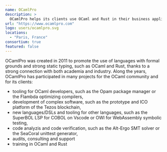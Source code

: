 ```yaml
---
name: OCamlPro
description: >
  OCamlPro helps its clients use OCaml and Rust in their business applications, thanks to a team of experts in programming languages, software development and algorithms. OCamlPro created opam, and maintains the Flambda optimizing compilers.
url: "https://www.ocamlpro.com"
logo: users/ocamlpro.svg
locations:
  - "Paris, France"
consortium: true
featured: false
---
```


OCamlPro was created in 2011 to promote the use of languages with formal grounds and strong static typing, such as OCaml and Rust, thanks to a strong connection with both academia and industry. Along the years, OCamlPro has participated in many projects for the OCaml community and for its clients:

 - tooling for OCaml developers, such as the Opam package manager or the Flambda optimizing compilers,
 - development of complex software, such as the prototype and ICO platform of the Tezos blockchain,
 - new languages/DSLs and tooling for other languages, such as the SuperBOL LSP for COBOL on Vscode or OWI for WebAssembly symbolic testing,
 - code analyzis and code verification, such as the Alt-Ergo SMT solver or the SeaCoral unittest generator,
 - audits, consulting and support
 - training in OCaml and Rust

